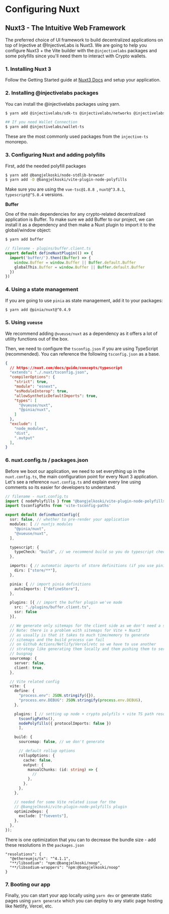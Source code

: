 # Configuring Nuxt

## Nuxt3 - The Intuitive Web Framework

The preferred choice of UI framework to build decentralized applications on top of Injective at @InjectiveLabs is Nuxt3. We are going to help you configure Nuxt3 + the Vite builder with the `@injectivelabs` packages and some polyfills since you'll need them to interact with Crypto wallets.

### 1. Installing Nuxt 3

Follow the Getting Started guide at [Nuxt3 Docs](https://nuxt.com/docs/getting-started/installation) and setup your application.

### 2. Installing @injectivelabs packages

You can install the @injectivelabs packages using yarn.

```bash
$ yarn add @injectivelabs/sdk-ts @injectivelabs/networks @injectivelabs/ts-types @injectivelabs/utils

## If you need Wallet Connection
$ yarn add @injectivelabs/wallet-ts
```

These are the most commonly used packages from the `injective-ts` monorepo.

### 3. Configuring Nuxt and adding polyfills

First, add the needed polyfill packages

```bash
$ yarn add @bangjelkoski/node-stdlib-browser
$ yarn add -D @bangjelkoski/vite-plugin-node-polyfills
```

Make sure you are using the `vue-tsc@1.8.8
`, `nuxt@^3.8.1`, `typescript@^5.0.4` versions.

**Buffer**

One of the main dependencies for any crypto-related decentralized application is Buffer. To make sure we add Buffer to our project, we can install it as a dependency and then make a Nuxt plugin to import it to the global/window object:

```bash
$ yarn add buffer
```

```ts
// filename - plugins/buffer.client.ts
export default defineNuxtPlugin(() => {
  import('buffer/').then((Buffer) => {
    window.Buffer = window.Buffer || Buffer.default.Buffer
    globalThis.Buffer = window.Buffer || Buffer.default.Buffer
  })
})
```

### 4. Using a state management

If you are going to use `pinia` as state management, add it to your packages:

```bash
$ yarn add @pinia/nuxt@^0.4.9
```

### 5. Using `vueuse`

We recommend adding `@vueuse/nuxt` as a dependency as it offers a lot of utility functions out of the box.

Then, we need to configure the `tsconfig.json` if you are using TypeScript (recommended). You can reference the following `tsconfig.json` as a base.

```json
{
  // https://nuxt.com/docs/guide/concepts/typescript
  "extends": "./.nuxt/tsconfig.json",
  "compilerOptions": {
    "strict": true,
    "module": "esnext",
    "esModuleInterop": true,
    "allowSyntheticDefaultImports": true,
    "types": [
      "@vueuse/nuxt",
      "@pinia/nuxt",
    ]
  },
  "exclude": [
    "node_modules",
    "dist",
    ".output"
  ],
}
```

### 6. nuxt.config.ts / packages.json

Before we boot our application, we need to set everything up in the `nuxt.config.ts`, the main configuration point for every Nuxt 3 application. Let's see a reference `nuxt.config.ts` and explain every line using comments so its easier for developers to understand.

```ts
// filename - nuxt.config.ts
import { nodePolyfills } from "@bangjelkoski/vite-plugin-node-polyfills";
import tsconfigPaths from 'vite-tsconfig-paths'

export default defineNuxtConfig({
  ssr: false, // whether to pre-render your application
  modules: [ // nuxtjs modules
    "@pinia/nuxt",
    "@vueuse/nuxt",
  ],

  typescript: {
    typeCheck: "build", // we recommend build so you do typescript checks only on build type
  },

  imports: { // automatic imports of store definitions (if you use pinia)
    dirs: ["store/**"],
  },

  pinia: { // import pinia definitions
    autoImports: ["defineStore"],
  },

  plugins: [{ // import the buffer plugin we've made
    src: "./plugins/buffer.client.ts",
    ssr: false
  }],

  // We generate only sitemaps for the client side as we don't need a server
  // Note: there is a problem with sitemaps for Vite + Nuxt3
  // as usually is that it takes to much time/memory to generate
  // sitemaps and the build process can fail
  // on Github Actions/Netlify/Vercel/etc so we have to use another
  // strategy like generating them locally and them pushing them to services like
  // busgnag
  sourcemap: {
    server: false,
    client: true,
  },

  // Vite related config
  vite: {
    define: {
      "process.env": JSON.stringify({}),
      "process.env.DEBUG": JSON.stringify(process.env.DEBUG),
    },

    plugins: [ // setting up node + crypto polyfils + vite TS path resolution
      tsconfigPaths(),
      nodePolyfills({ protocolImports: false })
      ],

    build: {
      sourcemap: false, // we don't generate

      // default rollup options
      rollupOptions: {
        cache: false,
        output: {
          manualChunks: (id: string) => {
            //
          },
        },
      },
    },

    // needed for some Vite related issue for the
    // @bangjelkoski/vite-plugin-node-polyfills plugin
    optimizeDeps: {
      exclude: ["fsevents"],
    },
  },
});
```

There is one optimization that you can to decrease the bundle size - add these resolutions in the `packages.json`

```
"resolutions": {
  "@ethereumjs/tx": "^4.1.1",
  "**/libsodium": "npm:@bangjelkoski/noop",
  "**/libsodium-wrappers": "npm:@bangjelkoski/noop"
}
```

### 7. Booting our app

Finally, you can start your app locally using `yarn dev` or generate static pages using `yarn generate` which you can deploy to any static page hosting like Netlify, Vercel, etc.
